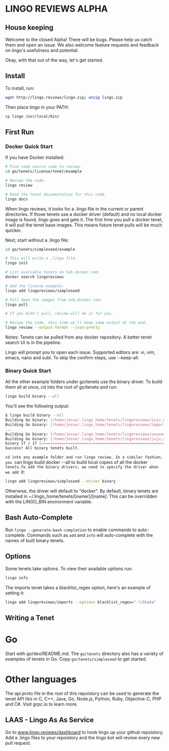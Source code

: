 # LINGO REVIEWS ALPHA

## House keeping

Welcome to the closed Alpha! There will be bugs. Please help us catch them and
open an issue. We also welcome feature requests and feedback on lingo's
usefulness and potential.

Okay, with that out of the way, let's get started.

## Install

To install, run:

```bash
wget http://lingo.reviews/lingo.zip; unzip lingo.zip
```

Then place lingo in your PATH:

```bash
cp lingo /usr/local/bin/
```

## First Run

### Docker Quick Start

If you have Docker installed:

```bash
# Find some source code to review.
cd go/tenets/license/tenet/example

# Review the code.
lingo review

# Read the tenet documentation for this code.
lingo docs

```

When lingo reviews, it looks for a .lingo file in the current or parent
directories. If those tenets use a docker driver (default) and no local docker
image is found, lingo goes and gets it. The first time you pull a docker
tenet, it will pull the tenet base images. This means future tenet pulls will
be much quicker.


Next, start without a .lingo file:

```bash
cd go/tenets/simpleseed/example

# This will write a .lingo file.
lingo init

# List avaliable tenets on hub.docker.com:
docker search lingoreviews

# Add the license example:
lingo add lingoreviews/simpleseed

# Pull down the images from hub.docker.com:
lingo pull

# If you didn't pull, review will do it for you.

# Review the code, this time we'll keep some output at the end:
lingo review --output-format --json-pretty

```

Notes: Tenets can be pulled from any docker repository. A better tenet search
UI is in the pipeline.

Lingo will prompt you to open each issue. Supported editors are: vi, vim,
emacs, nano and subl. To skip the confirm steps, use --keep-all.

### Binary Quick Start

All the other example folders under go/tenets use the binary driver. To build
them all at once, cd into the root of go/tenets and run:

```bash
lingo build binary --all
```

You'll see the following output:

```bash
$ lingo build binary --all
Building Go binary: [/home/jesse/.lingo_home/tenets/lingoreviews/juju_nosingle]
Building Go binary: [/home/jesse/.lingo_home/tenets/lingoreviews/imports]
...
Building Go binary: [/home/jesse/.lingo_home/tenets/lingoreviews/unused_arg]
Building Go binary: [/home/jesse/.lingo_home/tenets/lingoreviews/juju_worker_periodic]
binary 17 / 17 [========================================================] 100.00 % 12s
Success! All binary tenets built.
```

`cd into any example folder and run lingo review. In a similar fashion, you
`can lingo build docker --all to build local copies of all the docker
`tenets.To add the binary drivers, we need to specify the driver when we add
`it:

```bash
lingo add lingoreviews/simpleseed --driver binary
```

Otherwise, the driver will default to "docker". By default, binary tenets are
installed in ~/.lingo_home/tenets/[owner]/[name]. This can be overridden with
the LINGO_BIN environment variable.

## Bash Auto-Complete

Run `lingo --generate-bash-completion` to enable commands to auto-complete.
Commands such as `add` and `info` will auto-complete with the names of built
binary tenets.

## Options

Some tenets take options. To view their available options run:

```bash
lingo info
```

The imports tenet takes a blacklist_regex option, here's an example of setting it:

```bash
lingo add lingoreviews/imports --options blacklist_regex=".*/State"
```

## Writing a Tenet

# Go

Start with go/dev/README.md. The `go/tenets` directory also has a variety of
examples of tenets in Go. Copy `go/tenets/simpleseed` to get started.

# Other languages

The api.proto file in the root of this repoistory can be used to generate the
tenet API libs in C, C++, Java, Go, Node.js, Python, Ruby, Objective-C, PHP
and C#. Visit grpc.io to learn more.


## LAAS - Lingo As As Service

Go to www.lingo.reviews/dashboard to hook lingo up your github repoistory. Add
a .lingo files to your repoistory and the lingo bot will review every new pull
request.

